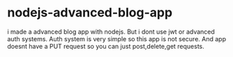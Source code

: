 # nodejs-advanced-blog-app
i made a advanced blog app with nodejs. But i dont use jwt or advanced auth systems. Auth system is very simple so this app is not secure. And app doesnt have a PUT request so you can just post,delete,get requests.
